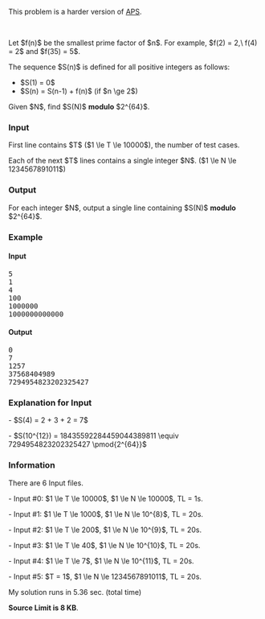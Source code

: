 <link rel="stylesheet" href="https://cdnjs.cloudflare.com/ajax/libs/KaTeX/0.7.1/katex.min.css" integrity="sha384-wITovz90syo1dJWVh32uuETPVEtGigN07tkttEqPv+uR2SE/mbQcG7ATL28aI9H0" crossorigin="anonymous">
<script src="https://cdnjs.cloudflare.com/ajax/libs/KaTeX/0.7.1/katex.min.js" integrity="sha384-/y1Nn9+QQAipbNQWU65krzJralCnuOasHncUFXGkdwntGeSvQicrYkiUBwsgUqc1" crossorigin="anonymous"></script>
<script src="https://cdnjs.cloudflare.com/ajax/libs/KaTeX/0.7.1/contrib/auto-render.min.js"></script>
<script>// <![CDATA[
document.addEventListener("DOMContentLoaded", function(){
  renderMathInElement(
    document.body,{
      delimiters: [
        {left: "$$", right: "$$", display: true},
        {left: "$", right: "$", display: false}]})});
// ]]></script>
<p>This problem is a harder version of <a href="../APS">APS</a>.</p>
<p>&nbsp;</p>
<p>Let $f(n)$ be the smallest prime factor of $n$. For example, $f(2) = 2,\ f(4) = 2$ and $f(35) = 5$.</p>
<p>The sequence $S(n)$ is defined for all positive integers as follows:</p>
<ul>
  <li>$S(1) = 0$</li>
  <li>$S(n) = S(n-1) + f(n)$ (if $n \ge 2$)</li>
</ul>
<p>Given $N$, find $S(N)$ <strong>modulo</strong> $2^{64}$.</p>
<h3>Input</h3>
<p>First line contains $T$ ($1 \le T \le 10000$), the number of test cases.</p>
<p>Each of the next $T$ lines contains a single integer $N$. ($1 \le N \le 1234567891011$)</p>
<h3>Output</h3>
<p>For each integer $N$, output a single line containing $S(N)$ <strong>modulo</strong> $2^{64}$.</p>
<h3>Example</h3>
<h4>Input</h4>
<pre>5<br>1<br>4<br>100<br>1000000<br>1000000000000</pre>
<h4>Output</h4>
<pre>0<br>7<br>1257<br>37568404989<br>7294954823202325427</pre>
<h3>Explanation for Input</h3>
<p>- $S(4) = 2 + 3 + 2 = 7$</p>
<p>- $S(10^{12}) = 18435592284459044389811 \equiv 7294954823202325427 \pmod{2^{64}}$</p>
<h3>Information</h3>
<p>There are 6 Input files.</p>
<p>- Input #0: $1 \le T \le 10000$, $1 \le N \le 10000$, TL = 1s.</p>
<p>- Input #1: $1 \le T \le 1000$, $1 \le N \le 10^{8}$, TL = 20s.</p>
<p>- Input #2: $1 \le T \le 200$, $1 \le N \le 10^{9}$, TL = 20s.</p>
<p>- Input #3: $1 \le T \le 40$, $1 \le N \le 10^{10}$, TL = 20s.</p>
<p>- Input #4: $1 \le T \le 7$, $1 \le N \le 10^{11}$, TL = 20s.</p>
<p>- Input #5: $T = 1$, $1 \le N \le 1234567891011$, TL = 20s.</p>
<p>My solution runs in 5.36 sec. (total time)</p>
<p><strong>Source Limit is 8 KB</strong>.</p>